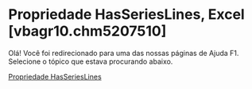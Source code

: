 
# Propriedade HasSeriesLines, Excel [vbagr10.chm5207510]

Olá! Você foi redirecionado para uma das nossas páginas de Ajuda F1. Selecione o tópico que estava procurando abaixo.

[Propriedade HasSeriesLines](http://msdn.microsoft.com/library/fd101b78-4499-31bd-1243-47738c1eb00f%28Office.15%29.aspx)
